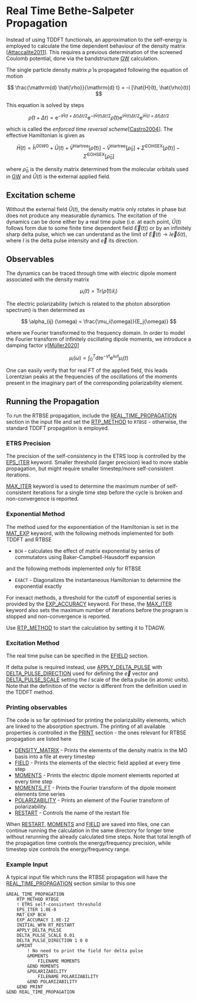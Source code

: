# Real Time Bethe-Salpeter Propagation

Instead of using TDDFT functionals, an approximation to the self-energy is employed to calculate the
time dependent behaviour of the density matrix \[[Attaccalite2011](http://dx.doi.org/10.1103/PhysRevB.84.245110)\].
This requires a previous determination of the screened Coulomb potential, done via the bandstructure 
[GW](#CP2K_INPUT.FORCE_EVAL.PROPERTIES.BANDSTRUCTURE.GW) calculation.

The single particle density matrix $\hat{\rho}$ is propagated following the equation of motion

$$ \frac{\mathrm{d} \hat{\rho}}{\mathrm{d} t} = -i [\hat{H}(t), \hat{\rho}(t)] $$

This equation is solved by steps

$$ \hat{\rho} (t + \Delta t) = \mathrm{e} ^ {- i \hat{H} (t+\Delta t) \Delta t/2} \mathrm{e} ^ {-i \hat{H}(t) \Delta t/2}
\hat{\rho} (t) \mathrm{e} ^ {i \hat{H}(t) \Delta t/2} \mathrm{e} ^ {i \hat{H} (t + \Delta t) \Delta t/2}$$

which is called the _enforced time reversal scheme_\[[Castro2004](https://doi.org/10.1063/1.1774980)\].
The effective Hamiltonian is given as

$$ \hat{H}(t) = \hat{h}^{G0W0} + \hat{U} (t) +
\hat{V}^{\mathrm{Hartree}} [\hat{\rho}(t)] - \hat{V}^{\mathrm{Hartree}} [\hat{\rho}_0] +
\hat{\Sigma}^{\mathrm{COHSEX}}[\hat{\rho}(t)] - \hat{\Sigma}^{\mathrm{COHSEX}}[\hat{\rho}_0]
$$

where $\hat{\rho}_0$ is the density matrix determined from the molecular orbitals
used in [GW](#CP2K_INPUT.FORCE_EVAL.PROPERTIES.BANDSTRUCTURE.GW) and $\hat{U}(t)$ is the
external applied field.

## Excitation scheme

Without the external field $\hat{U}(t)$, the density matrix only rotates in phase but does not
produce any measurable dynamics. The excitation of the dynamics can be done either by a
real time pulse (i.e. at each point, $\hat{U}(t)$ follows form due to some finite time dependent
field $\vec{E}(t)$) or by an infinitely sharp delta pulse, which we can understand as the limit of
$\vec{E}(t) \to I \vec{e} \delta(t)$, where $I$ is the delta pulse intensity and $\vec{e}$ its direction.

## Observables

The dynamics can be traced through time with electric dipole moment associated with the density matrix

$$ \mu_i(t) = \mathrm{Tr} (\hat{\rho}(t) \hat{x}_i)
$$

The electric polarizability (which is related to the photon absorption spectrum) is then
determined as

$$ \alpha_{ij} (\omega) = \frac{\mu_i(\omega)}{E_j(\omega)}
$$

where we Fourier transformed to the frequency domain. In order to model the Fourier transform
of infinitely oscillating dipole moments, we introduce a damping factor $\gamma$\[[Müller2020](https://doi.org/10.1002/jcc.26412)\]

$$ \mu_i(\omega) = \int _ 0 ^ T \mathrm{d}t \mathrm{e}^{-\gamma t} \mathrm{e} ^ {i \omega t} \mu_i(t)
$$

One can easily verify that for real FT of the applied field, this leads Lorentzian peaks
at the frequencies of the oscillations of the moments present in the imaginary part of the
corresponding polarizability element.

## Running the Propagation

To run the RTBSE propagation, include the [REAL_TIME_PROPAGATION](#CP2K_INPUT.FORCE_EVAL.DFT.REAL_TIME_PROPAGATION)
section in the input file and set the [RTP_METHOD](#CP2K_INPUT.FORCE_EVAL.DFT.REAL_TIME_PROPAGATION.RTP_METHOD)
to `RTBSE` - otherwise, the standard TDDFT propagation is employed.

### ETRS Precision

The precision of the self-consistency in the ETRS loop is controlled by the [EPS_ITER](#CP2K_INPUT.FORCE_EVAL.DFT.REAL_TIME_PROPAGATION.EPS_ITER)
keyword. Smaller threshold (larger precision) lead to more stable propagation, but might require
smaller timestep/more self-consistent iterations.

[MAX_ITER](#CP2K_INPUT.FORCE_EVAL.DFT.REAL_TIME_PROPAGATION.MAX_ITER) keyword is used to determine
the maximum number of self-consistent iterations for a single time step before the cycle
is broken and non-convergence is reported.

### Exponential Method

The method used for the exponentiation of the Hamiltonian is set in the
[MAT_EXP](#CP2K_INPUT.FORCE_EVAL.DFT.REAL_TIME_PROPAGATION.MAT_EXP) keyword, with the
following methods implemented for both TDDFT and RTBSE

 - `BCH` - calculates the effect of matrix exponential by series of commutators using
           Baker-Campbell-Hausdorff expansion

and the following methods implemented only for RTBSE

 - `EXACT` - Diagonalizes the instantaneous Hamiltonian to determine the exponential exactly

For inexact methods, a threshold for the cutoff of exponential series is provided by the
[EXP_ACCURACY](#CP2K_INPUT.FORCE_EVAL.DFT.REAL_TIME_PROPAGATION.EXP_ACCURACY) keyword. For these,
the [MAX_ITER](#CP2K_INPUT.FORCE_EVAL.DFT.REAL_TIME_PROPAGATION.MAX_ITER) keyword also sets
the maximum number of iterations before the program is stopped and non-convergence is reported.

Use [RTP_METHOD](#CP2K_INPUT.FORCE_EVAL.DFT.REAL_TIME_PROPAGATION.RTP_METHOD) to start the
calculation by setting it to TDAGW.

### Excitation Method

The real time pulse can be specified in the [EFIELD](#CP2K_INPUT.FORCE_EVAL.DFT.EFIELD) section.

If delta pulse is required instead, use [APPLY_DELTA_PULSE](#CP2K_INPUT.FORCE_EVAL.DFT.REAL_TIME_PROPAGATION.APPLY_DELTA_PULSE)
with [DELTA_PULSE_DIRECTION](#CP2K_INPUT.FORCE_EVAL.DFT.REAL_TIME_PROPAGATION.DELTA_PULSE_DIRECTION) used for
defining the $\vec{e}$ vector and [DELTA_PULSE_SCALE](#CP2K_INPUT.FORCE_EVAL.DFT.REAL_TIME_PROPAGATION.DELTA_PULSE_SCALE)
setting the $I$ scale of the delta pulse (in atomic units). Note that the definition of
the vector is different from the definition used in the TDDFT method.

### Printing observables

The code is so far optimised for printing the polarizability elements, which are linked
to the absorption spectrum. The printing of all available properties is controlled in
the [PRINT](#CP2K_INPUT.FORCE_EVAL.DFT.REAL_TIME_PROPAGATION.PRINT) section - the ones
relevant for RTBSE propagation are listed here

 - [DENSITY_MATRIX](#CP2K_INPUT.FORCE_EVAL.DFT.REAL_TIME_PROPAGATION.PRINT.DENSITY_MATRIX) - 
   Prints the elements of the density matrix in the MO basis into a file at every timestep
 - [FIELD](#CP2K_INPUT.FORCE_EVAL.DFT.REAL_TIME_PROPAGATION.PRINT.FIELD) - Prints the
   elements of the electric field applied at every time step
 - [MOMENTS](#CP2K_INPUT.FORCE_EVAL.DFT.REAL_TIME_PROPAGATION.PRINT.MOMENTS) - Prints the
   electric dipole moment elements reported at every time step
 - [MOMENTS_FT](#CP2K_INPUT.FORCE_EVAL.DFT.REAL_TIME_PROPAGATION.PRINT.MOMENTS_FT) - 
   Prints the Fourier transform of the dipole moment elements time series
 - [POLARIZABILITY](#CP2K_INPUT.FORCE_EVAL.DFT.REAL_TIME_PROPAGATION.PRINT.POLARIZABILITY) -
   Prints an element of the Fourier transform of polarizability.
 - [RESTART](#CP2K_INPUT.FORCE_EVAL.DFT.REAL_TIME_PROPAGATION.PRINT.RESTART) - Controls
   the name of the restart file

When [RESTART](#CP2K_INPUT.FORCE_EVAL.DFT.REAL_TIME_PROPAGATION.PRINT.RESTART),
[MOMENTS](#CP2K_INPUT.FORCE_EVAL.DFT.REAL_TIME_PROPAGATION.PRINT.MOMENTS) and
[FIELD](#CP2K_INPUT.FORCE_EVAL.DFT.REAL_TIME_PROPAGATION.PRINT.FIELD) are saved
into files, one can continue running the calculation in the same directory for longer
time without rerunning the already calculated time steps. Note that total
length of the propagation time controls the energy/frequency precision, while
timestep size controls the energy/frequency range.

### Example Input

A typical input file which runs the RTBSE propagation will have the
[REAL_TIME_PROPAGATION](#CP2K_INPUT.FORCE_EVAL.DFT.REAL_TIME_PROPAGATION) section
similar to this one

```
&REAL_TIME_PROPAGATION
	RTP_METHOD RTBSE
    ! ETRS self-consistent threshold
	EPS_ITER 1.0E-8
	MAT_EXP BCH
	EXP_ACCURACY 1.0E-12
	INITIAL_WFN RT_RESTART
	APPLY_DELTA_PULSE
	DELTA_PULSE_SCALE 0.01
	DELTA_PULSE_DIRECTION 1 0 0
	&PRINT
        ! No need to print the field for delta pulse
		&MOMENTS
            FILENAME MOMENTS
		&END MOMENTS
        &POLARIZABILITY
            FILENAME POLARIZABILITY
        &END POLARIZABILITY
	&END PRINT
&END REAL_TIME_PROPAGATION
```

